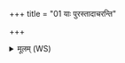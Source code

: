 +++
title = "01 याः पुरस्तादाचरन्ति"

+++
<details><summary>मूलम् (WS)</summary>

याः पुरस्तादाचरन्ति नीचैः सूर्यादथो दिवः ।  
एतमप्सरसां व्रातं ब्रह्मणाच्छा वदामसि ॥ १ ॥
</details>